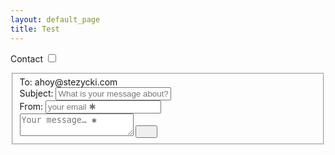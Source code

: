 ```yaml
---
layout: default_page
title: Test
---
```

<!-- <div class="kwes-form"> -->
  <label id="contact" for="kwes-toggle-checkbox" class="nav-link  toggle-label" title="Drop me a line." aria-controls="kwes-form" role="button">Contact</label>
  <input type="checkbox" id="kwes-toggle-checkbox" name="kwes-toggle-checkbox" class="toggle-checkbox">
  <form id="kwes-form" class="form kwes-form" method="POST" action="https://kwes.io/api/foreign/forms/k09Qhdxl4WbBxXctMo8v" mode="test">
	<fieldset class="formgroup">
	  <div class="formfield">
	    <span class="label">To:</span>
	    <span id="js-reciever" class="reciever">ahoy@stezycki.com</span>
	  </div>
	  <div class="formfield">
	    <label class="label" for="subject">Subject:</label>
	    <input type="text" name="subject" id="subject" placeholder="What is your message about?">
	  </div>
	  <div class="formfield">
	    <label class="label" for="email">From:</label>
	    <input type="email" name="email" id="email" placeholder="your email ✱" required="" rules="required|email|max:255">
	  </div>
	  <div class="formfield  formfield--full">
	    <textarea name="message" placeholder="Your message&hellip; ✱" class="textarea" required="" rules="required"></textarea>
	    <button type="submit" class="submit"><svg class="submit__icon" width="19px" height="14px"><use xmlns:xlink="http://www.w3.org/1999/xlink" xlink:href="#submit"></use></svg></button>
	  </div>
	</fieldset>
  </form>
<!-- </div> -->
<script src="https://kwes.io/js/kwes.js"></script>